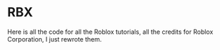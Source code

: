 # RBX
Here is all the code for all the Roblox tutorials, all the credits for Roblox Corporation, I just rewrote them.
